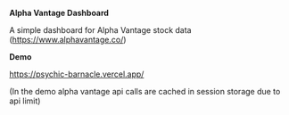 **Alpha Vantage Dashboard**

A simple dashboard for Alpha Vantage stock data (https://www.alphavantage.co/)

**Demo**

https://psychic-barnacle.vercel.app/

(In the demo alpha vantage api calls are cached in session storage due to api limit)
